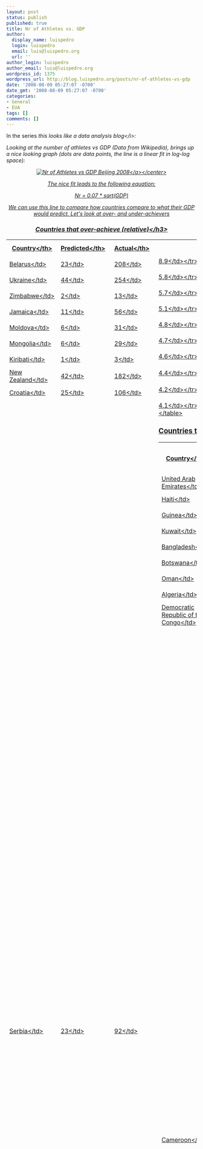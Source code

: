 ```yaml
---
layout: post
status: publish
published: true
title: Nr of Athletes vs. GDP
author:
  display_name: luispedro
  login: luispedro
  email: luis@luispedro.org
  url: ''
author_login: luispedro
author_email: luis@luispedro.org
wordpress_id: 1375
wordpress_url: http://blog.luispedro.org/posts/nr-of-athletes-vs-gdp
date: '2008-08-09 05:27:07 -0700'
date_gmt: '2008-08-09 05:27:07 -0700'
categories:
- General
- EUA
tags: []
comments: []
---
```

<p>In the series <i>this looks like a data analysis blog<&#47;i>:</p>
<p>Looking at the number of athletes vs GDP (Data from Wikipedia), brings up a nice looking graph (dots are data points, the line is a linear fit in log-log space):</p>
<p><center><a href='http:&#47;&#47;blog.luispedro.org&#47;posts&#47;nr-of-athletes-vs-gdp&#47;nr-of-athletes-vs-gdp-beijing-2008&#47;' rel='attachment wp-att-1376' title='Nr of Athletes vs GDP Beijing 2008'><img src='http:&#47;&#47;blog.luispedro.org&#47;wp-content&#47;uploads&#47;2008&#47;08&#47;log_gdp_log_nra.png' alt='Nr of Athletes vs GDP Beijing 2008' style="max-width:80%" &#47;><&#47;a><&#47;center></p>
<p>The nice fit leads to the following equation:</p>
<p>Nr = 0.07 * sqrt(GDP)</p>
<p>We can use this line to compare how countries compare to what their GDP would predict. Let's look at over- and under-achievers</p>
<h3>Countries that over-achieve (relative)<&#47;h3></p>
<table>
<tr>
<th>Country<&#47;th>
<th style="padding-right:1em">Predicted<&#47;th>
<th style="padding-right:1em">Actual<&#47;th>
<th style="padding-right:1em">Fold Increase<&#47;th><&#47;tr></p>
<tr>
<td style='padding-right:.5em'>Belarus<&#47;td>
<td>23<&#47;td>
<td>208<&#47;td>
<td>8.9<&#47;td><&#47;tr></p>
<tr>
<td style='padding-right:.5em'>Ukraine<&#47;td>
<td>44<&#47;td>
<td>254<&#47;td>
<td>5.8<&#47;td><&#47;tr></p>
<tr>
<td style='padding-right:.5em'>Zimbabwe<&#47;td>
<td>2<&#47;td>
<td>13<&#47;td>
<td>5.7<&#47;td><&#47;tr></p>
<tr>
<td style='padding-right:.5em'>Jamaica<&#47;td>
<td>11<&#47;td>
<td>56<&#47;td>
<td>5.1<&#47;td><&#47;tr></p>
<tr>
<td style='padding-right:.5em'>Moldova<&#47;td>
<td>6<&#47;td>
<td>31<&#47;td>
<td>4.8<&#47;td><&#47;tr></p>
<tr>
<td style='padding-right:.5em'>Mongolia<&#47;td>
<td>6<&#47;td>
<td>29<&#47;td>
<td>4.7<&#47;td><&#47;tr></p>
<tr>
<td style='padding-right:.5em'>Kiribati<&#47;td>
<td>1<&#47;td>
<td>3<&#47;td>
<td>4.6<&#47;td><&#47;tr></p>
<tr>
<td style='padding-right:.5em'>New Zealand<&#47;td>
<td>42<&#47;td>
<td>182<&#47;td>
<td>4.4<&#47;td><&#47;tr></p>
<tr>
<td style='padding-right:.5em'>Croatia<&#47;td>
<td>25<&#47;td>
<td>106<&#47;td>
<td>4.2<&#47;td><&#47;tr></p>
<tr>
<td style='padding-right:.5em'>Serbia<&#47;td>
<td>23<&#47;td>
<td>92<&#47;td>
<td>4.1<&#47;td><&#47;tr><br />
<&#47;table></p>
<h3>Countries that under-achieve (relative)<&#47;h3></p>
<table>
<tr>
<th>Country<&#47;th>
<th style="padding-right:1em">Predicted<&#47;th>
<th style="padding-right:1em">Actual<&#47;th>
<th style="padding-right:1em">Fold Decrease<&#47;th><&#47;tr></p>
<tr>
<td style='padding-right:.5em'>United Arab Emirates<&#47;td>
<td>52<&#47;td>
<td>5<&#47;td>
<td>10.5<&#47;td><&#47;tr></p>
<tr>
<td style='padding-right:.5em'>Haiti<&#47;td>
<td>7<&#47;td>
<td>1<&#47;td>
<td>7.4<&#47;td><&#47;tr></p>
<tr>
<td style='padding-right:.5em'>Guinea<&#47;td>
<td>7<&#47;td>
<td>1<&#47;td>
<td>6.8<&#47;td><&#47;tr></p>
<tr>
<td style='padding-right:.5em'>Kuwait<&#47;td>
<td>39<&#47;td>
<td>6<&#47;td>
<td>6.5<&#47;td><&#47;tr></p>
<tr>
<td style='padding-right:.5em'>Bangladesh<&#47;td>
<td>31<&#47;td>
<td>5<&#47;td>
<td>6.1<&#47;td><&#47;tr></p>
<tr>
<td style='padding-right:.5em'>Botswana<&#47;td>
<td>12<&#47;td>
<td>2<&#47;td>
<td>5.8<&#47;td><&#47;tr></p>
<tr>
<td style='padding-right:.5em'>Oman<&#47;td>
<td>22<&#47;td>
<td>4<&#47;td>
<td>5.5<&#47;td><&#47;tr></p>
<tr>
<td style='padding-right:.5em'>Algeria<&#47;td>
<td>42<&#47;td>
<td>8<&#47;td>
<td>5.3<&#47;td><&#47;tr></p>
<tr>
<td style='padding-right:.5em'>Democratic Republic of the Congo<&#47;td>
<td>10<&#47;td>
<td>2<&#47;td>
<td>5.2<&#47;td><&#47;tr></p>
<tr>
<td style='padding-right:.5em'>Cameroon<&#47;td>
<td>15<&#47;td>
<td>3<&#47;td>
<td>5.1<&#47;td><&#47;tr><br />
<&#47;table></p>
<p style="margin-top:2em">It's the former socialist countries that over-achieve the most. Kiribati is a fluke, which would be removed by a more complete statistical treatment. New Zealand and Jamaica simply shine in sports.</p>
<p>Under-achievers tend to be either oil-rich or at war (not all, Bangladesh has neither). Saudia Arabia also does bad (16 athletes vs 76 predicted).</p>
<p>Interesting how oil wealth does not translate into sports gains. Maybe because it's not the sports facilities but positive cultural factors that matters most in explaining the GDP dependency. The two factors just tend to be bundled together in rich countries. However, they become unbundled in oil-wealthy countries and they cannot make it to the Olympics.</p>
<p>Still, note the absence of Norway and Canada in this list. In fact, Canada out-performs its GDP prediction by a factor of 2 (Norway does as expected). Not that this disproves the theory: both countries are culturally western.</p>
<p>Interesting, the US has almost exactly as many people in the event as its GDP predicts (548 predicted vs. 595 actual---too small of a difference to be significant). Its power is explained simply by wealth (and not by superior patriotism, cultural interest in sports, or any other such explanation).</p>
<p>China, on the other hand, outperforms its prediction by a factor of 2.6 (247 predicted vs. 639 actual---the biggest absolute difference between predicted and actual in the world). Like ex-socialist countries, China's performance can probably be attributed to sport performance being treated as a state matter.</p>
<p style="font-size: smaller">For those interested in reproducing this: <a href='http:&#47;&#47;blog.luispedro.org&#47;wp-content&#47;uploads&#47;2008&#47;08&#47;gdp_nratar.gz' title='Source Code'>Source code<&#47;a> to generate plot and figures (in Python, requiring numpy and matplotlib---mostly a dump of an interactive ipython session, so not very clean).<&#47;p></p>
